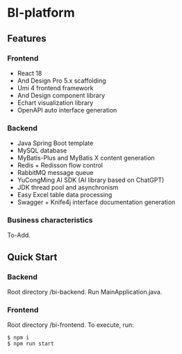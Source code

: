 # BI-platform


## Features

### Frontend
- React 18
- And Design Pro 5.x scaffolding
- Umi 4 frontend framework
- And Design component library
- Echart visualization library
- OpenAPI auto interface generation

### Backend
- Java Spring Boot template
- MySQL database
- MyBatis-Plus and MyBatis X content generation
- Redis + Redisson flow control
- RabbitMQ message queue
- YuCongMing AI SDK (AI library based on ChatGPT)
- JDK thread pool and asynchronism
- Easy Excel table data processing
- Swagger + Knife4j interface documentation generation

### Business characteristics

To-Add.



## Quick Start

### Backend
Root directory /bi-backend. 
Run MainApplication.java.

### Frontend 
Root directory /bi-frontend. To execute, run:
```
$ npm i
$ npm run start
```


